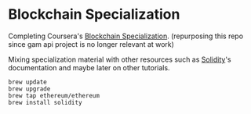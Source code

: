 # Blockchain Specialization

Completing Coursera's [Blockchain Specialization](https://www.coursera.org/specializations/blockchain). (repurposing this repo since gam api project is no longer relevant at work)

Mixing specialization material with other resources such as [Solidity](https://soliditylang.org/)'s documentation and maybe later on other tutorials.

```
brew update
brew upgrade
brew tap ethereum/ethereum
brew install solidity
```